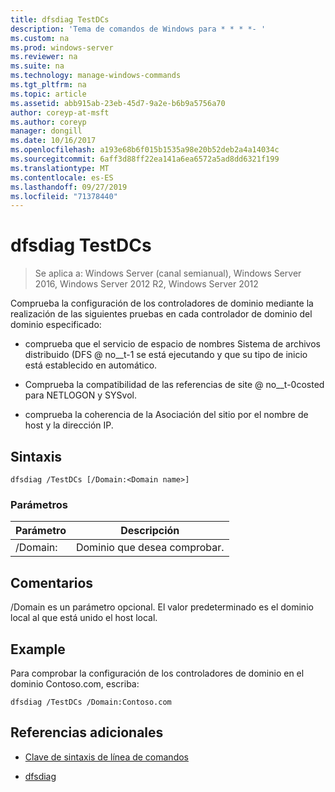 ```yaml
---
title: dfsdiag TestDCs
description: 'Tema de comandos de Windows para * * * *- '
ms.custom: na
ms.prod: windows-server
ms.reviewer: na
ms.suite: na
ms.technology: manage-windows-commands
ms.tgt_pltfrm: na
ms.topic: article
ms.assetid: abb915ab-23eb-45d7-9a2e-b6b9a5756a70
author: coreyp-at-msft
ms.author: coreyp
manager: dongill
ms.date: 10/16/2017
ms.openlocfilehash: a193e68b6f015b1535a98e20b52deb2a4a14034c
ms.sourcegitcommit: 6aff3d88ff22ea141a6ea6572a5ad8dd6321f199
ms.translationtype: MT
ms.contentlocale: es-ES
ms.lasthandoff: 09/27/2019
ms.locfileid: "71378440"
---
```

# <a name="dfsdiag-testdcs"></a>dfsdiag TestDCs

>Se aplica a: Windows Server (canal semianual), Windows Server 2016, Windows Server 2012 R2, Windows Server 2012

Comprueba la configuración de los controladores de dominio mediante la realización de las siguientes pruebas en cada controlador de dominio del dominio especificado:  
  
-   comprueba que el servicio de espacio de nombres Sistema de archivos distribuido \(DFS @ no__t-1 se está ejecutando y que su tipo de inicio está establecido en automático.  
  
-   Comprueba la compatibilidad de las referencias de site @ no__t-0costed para NETLOGON y SYSvol.  
  
-   comprueba la coherencia de la Asociación del sitio por el nombre de host y la dirección IP.  
  
  
  
## <a name="syntax"></a>Sintaxis  
  
```  
dfsdiag /TestDCs [/Domain:<Domain name>]  
```  
  
### <a name="parameters"></a>Parámetros  
  
|Parámetro|Descripción|  
|-------|--------|  
|\/Domain: <Domain name>|Dominio que desea comprobar.|  
  
## <a name="remarks"></a>Comentarios  
\/Domain es un parámetro opcional. El valor predeterminado es el dominio local al que está unido el host local.  
  
## <a name="BKMK_Examples"></a>Example  
Para comprobar la configuración de los controladores de dominio en el dominio Contoso.com, escriba:  
  
```  
dfsdiag /TestDCs /Domain:Contoso.com  
```  
  
## <a name="additional-references"></a>Referencias adicionales  
  
-   [Clave de sintaxis de línea de comandos](command-line-syntax-key.md)  
  
-   [dfsdiag](dfsdiag.md)  
  

